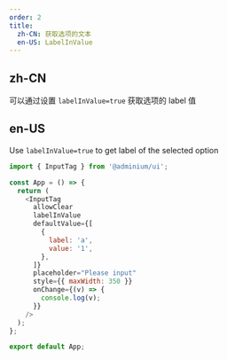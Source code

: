 ```yaml
---
order: 2
title:
  zh-CN: 获取选项的文本
  en-US: LabelInValue
---
```


## zh-CN

可以通过设置 `labelInValue=true` 获取选项的 label 值

## en-US

Use `labelInValue=true` to get label of the selected option

```js
import { InputTag } from '@adminium/ui';

const App = () => {
  return (
    <InputTag
      allowClear
      labelInValue
      defaultValue={[
        {
          label: 'a',
          value: '1',
        },
      ]}
      placeholder="Please input"
      style={{ maxWidth: 350 }}
      onChange={(v) => {
        console.log(v);
      }}
    />
  );
};

export default App;
```
